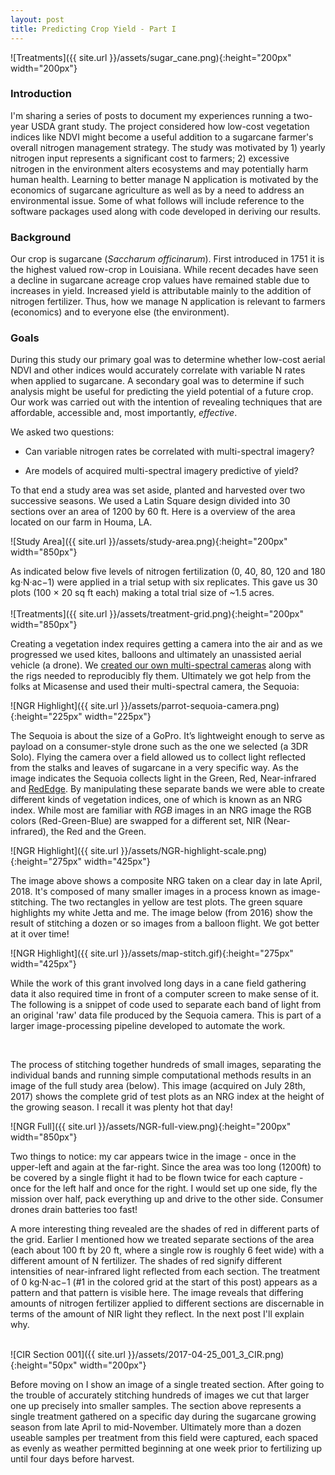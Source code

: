 ```yaml
---
layout: post
title: Predicting Crop Yield - Part I
---
```


![Treatments]({{ site.url }}/assets/sugar_cane.png){:height="200px" width="200px"} 

### Introduction

I'm sharing a series of posts to document my experiences running a two-year USDA grant study. The project considered how low-cost vegetation indices like NDVI might become a useful addition to a sugarcane farmer's overall nitrogen management strategy. The study was motivated by 1) yearly nitrogen input represents a significant cost to farmers; 2) excessive nitrogen in the environment alters ecosystems and may potentially harm human health. Learning to better manage N application is motivated by the economics of sugarcane agriculture as well as by a need to address an environmental issue. Some of what follows will include reference to the software packages used along with code developed in deriving our results.   

### Background

Our crop is sugarcane (*Saccharum officinarum*). First introduced in 1751 it is the highest valued row-crop in Louisiana. While recent decades have seen a decline in sugarcane acreage crop values have remained stable due to increases in yield. Increased yield is attributable mainly to the addition of nitrogen fertilizer. Thus, how we manage N application is relevant to farmers (economics) and to everyone else (the environment). 
 
### Goals
During this study our primary goal was to determine whether low-cost aerial NDVI and other indices would accurately correlate with variable N rates when applied to sugarcane. A secondary goal was to determine if such analysis might be useful for predicting the yield potential of a future crop. Our work was carried out with the intention of revealing techniques that are affordable, accessible and, most importantly, *effective*.

We asked two questions:

* Can variable nitrogen rates be correlated with multi-spectral imagery?

* Are models of acquired multi-spectral imagery predictive of yield?


 To that end a study area was set aside, planted and harvested over two successive seasons. We used a Latin Square design divided into 30 sections over an area of 1200 by 60 ft. Here is a overview of the area located on our farm in Houma, LA.

![Study Area]({{ site.url }}/assets/study-area.png){:height="200px" width="850px"} 

As indicated below five levels of nitrogen fertilization (0, 40, 80, 120 and 180 kg·N·ac−1) were applied in a trial setup with six replicates. This gave us 30 plots (100 × 20 sq ft each) making a total trial size of ~1.5 acres.
<br />  
![Treatments]({{ site.url }}/assets/treatment-grid.png){:height="200px" width="850px"} 
<br />  

Creating a vegetation index requires getting a camera into the air and as we progressed we used kites, balloons and ultimately an unassisted aerial vehicle (a drone). We [created our own multi-spectral cameras](https://publiclab.org/wiki/near-infrared-camera) along with the rigs needed to reproducibly fly them. Ultimately we got help from the folks at Micasense and used their multi-spectral camera, the Sequoia:

![NGR Highlight]({{ site.url }}/assets/parrot-sequoia-camera.png){:height="225px" width="225px"}

The Sequoia is about the size of a GoPro. It’s lightweight enough to serve as payload on a consumer-style drone such as the one we selected (a 3DR Solo). Flying the camera over a field allowed us to collect light reflected from the stalks and leaves of sugarcane in a very specific way. As the image indicates the Sequoia collects light in the Green, Red, Near-infrared and [RedEdge](https://en.wikipedia.org/wiki/Red_edge). By manipulating these separate bands we were able to create different kinds of vegetation indices, one of which is known as an NRG index. While most are familiar with *RGB* images in an NRG image the RGB colors (Red-Green-Blue) are swapped for a different set, NIR (Near-infrared), the Red and the Green.

![NGR Highlight]({{ site.url }}/assets/NGR-highlight-scale.png){:height="275px" width="425px"}

The image above shows a composite NRG taken on a clear day in late April, 2018. It's composed of many smaller images in a process known as image-stitching. The two rectangles in yellow are test plots. The green square highlights my white Jetta and me. The image below (from 2016) show the result of stitching a dozen or so images from a balloon flight. We got better at it over time! 

![NGR Highlight]({{ site.url }}/assets/map-stitch.gif){:height="275px" width="425px"}
<br />  

While the work of this grant involved long days in a cane field gathering data it also required time in front of a computer screen to make sense of it. The following is a snippet of code used to separate each band of light from an original 'raw' data file produced by the Sequoia camera. This is part of a larger image-processing pipeline developed to automate the work.
<br />  

<!-- {% highlight python %} {% endhighlight %} -->
<script src="https://gist.github.com/geraldmc/1d3f059a33a30caf73a7f0446892f76f.js"></script>
<br />  

The process of stitching together hundreds of small images, separating the individual bands and running simple computational methods results in an image of the full study area (below). This image (acquired on July 28th, 2017) shows the complete grid of test plots as an NRG index at the height of the growing season. I recall it was plenty hot that day!

![NGR Full]({{ site.url }}/assets/NGR-full-view.png){:height="200px" width="850px"} 

Two things to notice: my car appears twice in the image - once in the upper-left and again at the far-right. Since the area was too long (1200ft) to be covered by a single flight it had to be flown twice for each capture - once for the left half and once for the right. I would set up one side, fly the mission over half, pack everything up and drive to the other side. Consumer drones drain batteries too fast!

A more interesting thing revealed are the shades of red in different parts of the grid. Earlier I mentioned how we treated separate sections of the area (each about 100 ft by 20 ft, where a single row is roughly 6 feet wide) with a different amount of N fertilizer. The shades of red signify different intensities of near-infrared light reflected from each section. The treatment of 0 kg·N·ac−1 (#1 in the colored grid at the start of this post) appears as a pattern and that pattern is visible here. The image reveals that differing amounts of nitrogen fertilizer applied to different sections are discernable in terms of the amount of NIR light they reflect. In the next post I'll explain why.    

<br />  
![CIR Section 001]({{ site.url }}/assets/2017-04-25_001_3_CIR.png){:height="50px" width="200px"} 

Before moving on I show an image of a single treated section. After going to the trouble of accurately stitching hundreds of images we cut that larger one up precisely into smaller samples. The section above represents a single treatment gathered on a specific day during the sugarcane growing season from late April to mid-November. Ultimately more than a dozen useable samples per treatment from this field were captured, each spaced as evenly as weather permitted beginning at one week prior to fertilizing up until four days before harvest.